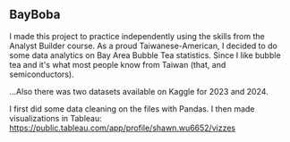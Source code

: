 ## BayBoba
I made this project to practice independently using the skills from the Analyst Builder course. As a proud Taiwanese-American, I decided to do some data analytics on Bay Area Bubble Tea statistics. Since I like bubble tea and it's what most people know from Taiwan (that, and semiconductors).

...Also there was two datasets available on Kaggle for 2023 and 2024.

I first did some data cleaning on the files with Pandas. I then made visualizations in Tableau: https://public.tableau.com/app/profile/shawn.wu6652/vizzes
